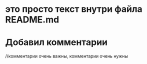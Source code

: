# это просто текст внутри файла README.md

# Добавил комментарии
//комментарии очень важны, комментарии очень нужны
